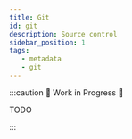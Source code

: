 ```yaml
---
title: Git
id: git
description: Source control 
sidebar_position: 1
tags:
   - metadata
   - git
---
```


:::caution 🚧 Work in Progress 🚧

TODO

:::
